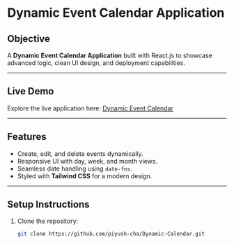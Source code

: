 # Dynamic Event Calendar Application

## **Objective**
A **Dynamic Event Calendar Application** built with React.js to showcase advanced logic, clean UI design, and deployment capabilities.

---

## **Live Demo**
Explore the live application here: [Dynamic Event Calendar](https://dynamic-calendar-qqcm.vercel.app/)

---

## **Features**
- Create, edit, and delete events dynamically.
- Responsive UI with day, week, and month views.
- Seamless date handling using `date-fns`.
- Styled with **Tailwind CSS** for a modern design.

---

## **Setup Instructions**
1. Clone the repository:
   ```bash
   git clone https://github.com/piyush-cha/Dynamic-Calendar.git
